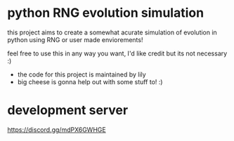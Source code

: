 # python RNG evolution simulation 

this project aims to create a somewhat acurate simulation of evolution in python using RNG or user made enviorements! 
 
feel free to use this in any way you want, I'd like credit but its not necessary :) 

- the code for this project is maintained by lily
- big cheese is gonna help out with some stuff to! :)

# development server
https://discord.gg/mdPX6GWHGE
